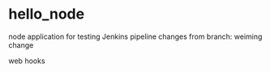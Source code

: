 # hello_node
node application for testing Jenkins pipeline
changes from branch: weiming
change

web hooks
